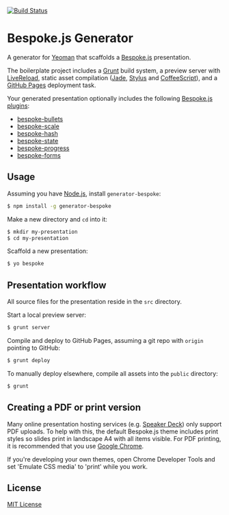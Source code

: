 [![Build Status](https://secure.travis-ci.org/markdalgleish/generator-bespoke.png?branch=master)](https://travis-ci.org/markdalgleish/generator-bespoke)

# Bespoke.js Generator

A generator for [Yeoman](http://yeoman.io) that scaffolds a [Bespoke.js](http://markdalgleish.com/projects/bespoke.js) presentation.

The boilerplate project includes a [Grunt](http://gruntjs.com) build system, a preview server with [LiveReload](http://livereload.com), static asset compilation ([Jade](http://jade-lang.com), [Stylus](http://learnboost.github.io/stylus) and [CoffeeScript](http://coffeescript.org)), and a [GitHub Pages](http://pages.github.com) deployment task.

Your generated presentation optionally includes the following [Bespoke.js plugins](https://github.com/markdalgleish/bespoke.js#plugins):

 - [bespoke-bullets](https://github.com/markdalgleish/bespoke-bullets)
 - [bespoke-scale](https://github.com/markdalgleish/bespoke-scale)
 - [bespoke-hash](https://github.com/markdalgleish/bespoke-hash)
 - [bespoke-state](https://github.com/markdalgleish/bespoke-state)
 - [bespoke-progress](https://github.com/markdalgleish/bespoke-progress)
 - [bespoke-forms](https://github.com/markdalgleish/bespoke-forms)

## Usage

Assuming you have [Node.js](http://nodejs.org), install `generator-bespoke`:
```bash
$ npm install -g generator-bespoke
```

Make a new directory and `cd` into it:
```bash
$ mkdir my-presentation
$ cd my-presentation
```

Scaffold a new presentation:
```bash
$ yo bespoke
```

## Presentation workflow

All source files for the presentation reside in the `src` directory.

Start a local preview server:
```bash
$ grunt server
```

Compile and deploy to GitHub Pages, assuming a git repo with `origin` pointing to GitHub:
```bash
$ grunt deploy
```

To manually deploy elsewhere, compile all assets into the `public` directory:
```bash
$ grunt
```

## Creating a PDF or print version

Many online presentation hosting services (e.g. [Speaker Deck](https://speakerdeck.com)) only support PDF uploads. To help with this, the default Bespoke.js theme includes print styles so slides print in landscape A4 with all items visible. For PDF printing, it is recommended that you use [Google Chrome](http://google.com/chrome).

If you're developing your own themes, open Chrome Developer Tools and set 'Emulate CSS media' to 'print' while you work.

## License
[MIT License](http://markdalgleish.mit-license.org)
